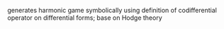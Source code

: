 generates harmonic game symbolically using definition of codifferential operator on differential forms; base on Hodge theory